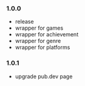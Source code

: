 ### 1.0.0
- release
- wrapper for games
- wrapper for achievement
- wrapper for genre
- wrapper for platforms

### 1.0.1
- upgrade pub.dev page